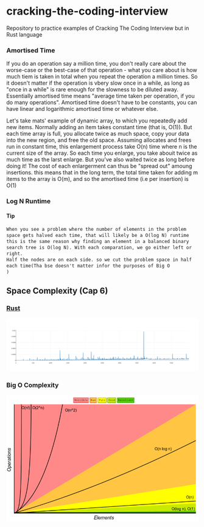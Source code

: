 # cracking-the-coding-interview
Repository to practice examples of Cracking The Coding Interview but in Rust language

### Amortised Time
If you do an operation say a million time, you don't really care about the worse-case or the best-case of that operation - what you care about is how much
tiem is taken in total when you repeat the operation a million times.
So it doesn't matter if the operation is vbery slow once in a while, as long as "once in a while" is rare enough for the slowness to be diluted away. Essentially amortised time means
"average time taken per operation, if you do many operations". Amortised time doesn't have to be constants, you can have linear and logarithmic amortised time or whatever else.

Let's take mats' example of dynamic array, to which you repeatedly add new items. Normally adding an item takes constant time (that is, O(1)). But each time array is full, you allocate twice as much space,
copy your data into the new region, and free the old space. Assuming allocates and frees run in constant time, this enlargement process take O(n) time where n is the current size of the array.
So each time you enlarge, you take abouit twice as much time as the larst enlarge. But you've also waited twice as long before doing it! The cost of each enlargerment can thus be "spread out" amoung insertions.
this means that in the long term, the total time taken for adding m items to the array is O(m), and so the amortised time (i.e per insertion) is O(1)

### Log N Runtime
#### Tip
    When you see a problem where the number of elements in the problem space gets halved each time, that will likely be a O(log N) runtime
    this is the same reason why finding an element in a balanced binary search tree is O(log N). With each comparation, we go either left or right.
    Half the nodes are on each side. so we cut the problem space in half each time(Tha bse doesn't matter infor the purposes of Big O             )

## Space Complexity (Cap 6)

### [Rust](https://github.com/mateovelilla/cracking-the-coding-interview/tree/main/cap_6/Rust/space_complexity)
![Space Complexity In Rust](https://github.com/mateovelilla/cracking-the-coding-interview/blob/main/cap_6/Rust/space_complexity/chart.png?raw=true)

### Big O Complexity
![Big O Complexity](https://github.com/mateovelilla/cracking-the-coding-interview/blob/main/imgs/big-o-all.png?raw=true)
  
